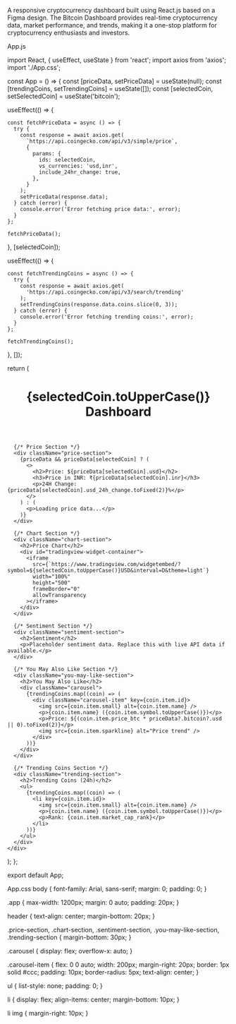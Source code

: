 A responsive cryptocurrency dashboard built using React.js based on a Figma design. The Bitcoin Dashboard provides real-time cryptocurrency data, market performance, and trends, making it a one-stop platform for cryptocurrency enthusiasts and investors.

App.js

import React, { useEffect, useState } from 'react';
import axios from 'axios';
import './App.css';

const App = () => {
  const [priceData, setPriceData] = useState(null);
  const [trendingCoins, setTrendingCoins] = useState([]);
  const [selectedCoin, setSelectedCoin] = useState('bitcoin');

  useEffect(() => {
    
    const fetchPriceData = async () => {
      try {
        const response = await axios.get(
          `https://api.coingecko.com/api/v3/simple/price`,
          {
            params: {
              ids: selectedCoin,
              vs_currencies: 'usd,inr',
              include_24hr_change: true,
            },
          }
        );
        setPriceData(response.data);
      } catch (error) {
        console.error('Error fetching price data:', error);
      }
    };

    fetchPriceData();
  }, [selectedCoin]);

  useEffect(() => {
    
    const fetchTrendingCoins = async () => {
      try {
        const response = await axios.get(
          'https://api.coingecko.com/api/v3/search/trending'
        );
        setTrendingCoins(response.data.coins.slice(0, 3)); 
      } catch (error) {
        console.error('Error fetching trending coins:', error);
      }
    };

    fetchTrendingCoins();
  }, []);

  return (
    <div className="app">
      <header>
        <h1>{selectedCoin.toUpperCase()} Dashboard</h1>
      </header>

      {/* Price Section */}
      <div className="price-section">
        {priceData && priceData[selectedCoin] ? (
          <>
            <h2>Price: ${priceData[selectedCoin].usd}</h2>
            <h3>Price in INR: ₹{priceData[selectedCoin].inr}</h3>
            <p>24H Change: {priceData[selectedCoin].usd_24h_change.toFixed(2)}%</p>
          </>
        ) : (
          <p>Loading price data...</p>
        )}
      </div>

      {/* Chart Section */}
      <div className="chart-section">
        <h2>Price Chart</h2>
        <div id="tradingview-widget-container">
          <iframe
            src={`https://www.tradingview.com/widgetembed/?symbol=${selectedCoin.toUpperCase()}USD&interval=D&theme=light`}
            width="100%"
            height="500"
            frameBorder="0"
            allowTransparency
          ></iframe>
        </div>
      </div>

      {/* Sentiment Section */}
      <div className="sentiment-section">
        <h2>Sentiment</h2>
        <p>Placeholder sentiment data. Replace this with live API data if available.</p>
      </div>

      {/* You May Also Like Section */}
      <div className="you-may-like-section">
        <h2>You May Also Like</h2>
        <div className="carousel">
          {trendingCoins.map((coin) => (
            <div className="carousel-item" key={coin.item.id}>
              <img src={coin.item.small} alt={coin.item.name} />
              <p>{coin.item.name} ({coin.item.symbol.toUpperCase()})</p>
              <p>Price: ${(coin.item.price_btc * priceData?.bitcoin?.usd || 0).toFixed(2)}</p>
              <img src={coin.item.sparkline} alt="Price trend" />
            </div>
          ))}
        </div>
      </div>

      {/* Trending Coins Section */}
      <div className="trending-section">
        <h2>Trending Coins (24h)</h2>
        <ul>
          {trendingCoins.map((coin) => (
            <li key={coin.item.id}>
              <img src={coin.item.small} alt={coin.item.name} />
              <p>{coin.item.name} ({coin.item.symbol.toUpperCase()})</p>
              <p>Rank: {coin.item.market_cap_rank}</p>
            </li>
          ))}
        </ul>
      </div>
    </div>
  );
};

export default App;

App.css 
body {
  font-family: Arial, sans-serif;
  margin: 0;
  padding: 0;
}

.app {
  max-width: 1200px;
  margin: 0 auto;
  padding: 20px;
}

header {
  text-align: center;
  margin-bottom: 20px;
}

.price-section, .chart-section, .sentiment-section, .you-may-like-section, .trending-section {
  margin-bottom: 30px;
}

.carousel {
  display: flex;
  overflow-x: auto;
}

.carousel-item {
  flex: 0 0 auto;
  width: 200px;
  margin-right: 20px;
  border: 1px solid #ccc;
  padding: 10px;
  border-radius: 5px;
  text-align: center;
}

ul {
  list-style: none;
  padding: 0;
}

li {
  display: flex;
  align-items: center;
  margin-bottom: 10px;
}

li img {
  margin-right: 10px;
}

